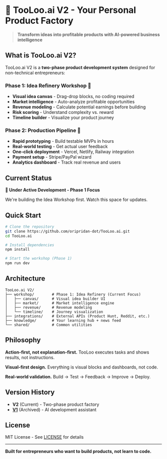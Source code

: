 # 🧠 TooLoo.ai V2 - Your Personal Product Factory

> **Transform ideas into profitable products with AI-powered business intelligence**

## What is TooLoo.ai V2?

TooLoo.ai V2 is a **two-phase product development system** designed for non-technical entrepreneurs:

### Phase 1: Idea Refinery Workshop 🎨
- **Visual idea canvas** - Drag-drop blocks, no coding required
- **Market intelligence** - Auto-analyze profitable opportunities
- **Revenue modeling** - Calculate potential earnings before building
- **Risk scoring** - Understand complexity vs. reward
- **Timeline builder** - Visualize your product journey

### Phase 2: Production Pipeline 🚀
- **Rapid prototyping** - Build testable MVPs in hours
- **Real-world testing** - Get actual user feedback
- **One-click deployment** - Vercel, Netlify, Railway integration
- **Payment setup** - Stripe/PayPal wizard
- **Analytics dashboard** - Track real revenue and users

## Current Status

**🚧 Under Active Development - Phase 1 Focus**

We're building the Idea Workshop first. Watch this space for updates.

## Quick Start

```bash
# Clone the repository
git clone https://github.com/oripridan-dot/TooLoo.ai.git
cd TooLoo.ai

# Install dependencies
npm install

# Start the workshop (Phase 1)
npm run dev
```

## Architecture

```
TooLoo.ai V2/
├── workshop/        # Phase 1: Idea Refinery (Current Focus)
│   ├── canvas/      # Visual idea builder UI
│   ├── market/      # Market intelligence engine
│   ├── revenue/     # Revenue modeling
│   └── timeline/    # Journey visualization
├── integrations/    # External APIs (Product Hunt, Reddit, etc.)
├── knowledge/       # Your learning hub + news feed
└── shared/          # Common utilities
```

## Philosophy

**Action-first, not explanation-first.** TooLoo executes tasks and shows results, not instructions.

**Visual-first design.** Everything is visual blocks and dashboards, not code.

**Real-world validation.** Build → Test → Feedback → Improve → Deploy.

## Version History

- **V2** (Current) - Two-phase product factory
- **[V1](https://github.com/oripridan-dot/TooLoo.ai/tree/archive/v1-original)** (Archived) - AI development assistant

## License

MIT License - See [LICENSE](LICENSE) for details

---

**Built for entrepreneurs who want to build products, not learn to code.**
